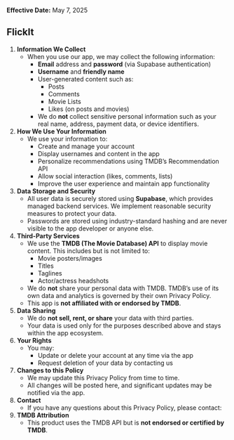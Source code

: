 **Effective Date:** May 7, 2025

## FlickIt

1. **Information We Collect**
   - When you use our app, we may collect the following information:
     - **Email** address and **password** (via Supabase authentication)
     - **Username** and **friendly name**
     - User-generated content such as:
       - Posts
       - Comments
       - Movie Lists
       - Likes (on posts and movies)
     - We do **not** collect sensitive personal information such as your real name, address, payment data, or device identifiers.
2. **How We Use Your Information**
   - We use your information to:
     - Create and manage your account
     - Display usernames and content in the app
     - Personalize recommendations using TMDB’s Recommendation API
     - Allow social interaction (likes, comments, lists)
     - Improve the user experience and maintain app functionality
4. **Data Storage and Security**
   - All user data is securely stored using **Supabase**, which provides managed backend services. We implement reasonable security measures to protect your data.
   - Passwords are stored using industry-standard hashing and are never visible to the app developer or anyone else.
6. **Third-Party Services**
   - We use the **TMDB (The Movie Database) API** to display movie content. This includes but is not limited to:
     - Movie posters/images
     - Titles
     - Taglines
     - Actor/actress headshots
   - We do **not** share your personal data with TMDB. TMDB’s use of its own data and analytics is governed by their own Privacy Policy.
   - This app is **not affiliated with or endorsed by TMDB**.
8. **Data Sharing**
   - We do **not sell, rent, or share** your data with third parties.
   - Your data is used only for the purposes described above and stays within the app ecosystem.
10. **Your Rights**
    - You may:
      - Update or delete your account at any time via the app
      - Request deletion of your data by contacting us
12. **Changes to this Policy**
    - We may update this Privacy Policy from time to time.
    - All changes will be posted here, and significant updates may be notified via the app.
14. **Contact**
    - If you have any questions about this Privacy Policy, please contact:
16. **TMDB Attribution**
    - This product uses the TMDB API but is **not endorsed or certified by TMDB**.
